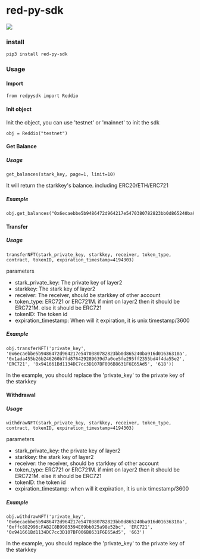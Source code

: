 # red-py-sdk

![](https://img.shields.io/pypi/pyversions/Django.svg)


### install

```
pip3 install red-py-sdk
```

### Usage

#### Import

```
from redpysdk import Reddio
```

#### Init object
Init the object, you can use 'testnet' or 'mainnet' to init the sdk
```
obj = Reddio("testnet")
```


#### Get Balance

##### Usage

```
get_balances(stark_key, page=1, limit=10)
```
It will return the starkkey's balance. including ERC20/ETH/ERC721

##### Example

```
obj.get_balances("0x6ecaebbe5b9486472d964217e5470380782823bb0d865240ba916d01636310a")
```




#### Transfer

##### Usage
```
transferNFT(stark_private_key, starkkey, receiver, token_type, contract, tokenID, expiration_timestamp=4194303)
```

parameters
- stark_private_key: The private key of layer2
- starkkey: The stark key of layer2
- receiver: The receiver, should be starkkey of other account
- token_type: ERC721 or ERC721M. if mint on layer2 then it should be ERC721M. else it should be ERC721
- tokenID: The token id
- expiration_timestamp: When will it expiration, it is unix timestamp/3600

##### Example

```
obj.transferNFT('private_key', '0x6ecaebbe5b9486472d964217e5470380782823bb0d865240ba916d01636310a', '0x1ada455b26b246260b7fd876429289639d7a0ce5fe295ff2355bd4f4da55e2', 'ERC721', '0x941661Bd1134DC7cc3D107BF006B8631F6E65Ad5', '618'))
```

In the example, you should replace the 'private_key' to the private key of the starkkey




#### Withdrawal

##### Usage
```
withdrawNFT(stark_private_key, starkkey, receiver, token_type, contract, tokenID, expiration_timestamp=4194303)
```

parameters
- stark_private_key: the private key of layer2
- starkkey: the stark key of layer2
- receiver: the receiver, should be starkkey of other account
- token_type: ERC721 or ERC721M. if mint on layer2 then it should be ERC721M. else it should be ERC721
- tokenID: the token id
- expiration_timestamp: when will it expiration, it is unix timestamp/3600

##### Example

```
obj.withdrawNFT('private_key', '0x6ecaebbe5b9486472d964217e5470380782823bb0d865240ba916d01636310a', '0xffc882996cFAB2C8B9983394E09bb025a98e52bc', 'ERC721', '0x941661Bd1134DC7cc3D107BF006B8631F6E65Ad5', '663')
```

In the example, you should replace the 'private_key' to the private key of the starkkey






